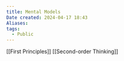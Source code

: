 ```yaml
---
title: Mental Models
Date created: 2024-04-17 18:43
Aliases:
tags: 
  - Public
---
```


[[First Principles]]
[[Second-order Thinking]]